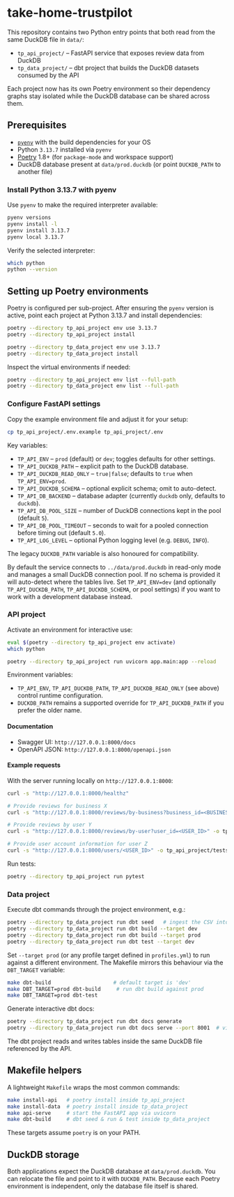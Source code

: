 # take-home-trustpilot

This repository contains two Python entry points that both read from the same DuckDB file in `data/`:

- `tp_api_project/` – FastAPI service that exposes review data from DuckDB
- `tp_data_project/` – dbt project that builds the DuckDB datasets consumed by the API

Each project now has its own Poetry environment so their dependency graphs stay isolated while the DuckDB database can be shared across them.

## Prerequisites

- [`pyenv`](https://github.com/pyenv/pyenv) with the build dependencies for your OS
- Python `3.13.7` installed via `pyenv`
- [Poetry](https://python-poetry.org/) 1.8+ (for `package-mode` and workspace support)
- DuckDB database present at `data/prod.duckdb` (or point `DUCKDB_PATH` to another file)

### Install Python 3.13.7 with pyenv

Use `pyenv` to make the required interpreter available:

```bash
pyenv versions
pyenv install -l
pyenv install 3.13.7
pyenv local 3.13.7
```

Verify the selected interpreter:

```bash
which python
python --version
```

## Setting up Poetry environments

Poetry is configured per sub-project. After ensuring the `pyenv` version is active, point each project at Python 3.13.7 and install dependencies:

```bash
poetry --directory tp_api_project env use 3.13.7
poetry --directory tp_api_project install

poetry --directory tp_data_project env use 3.13.7
poetry --directory tp_data_project install
```

Inspect the virtual environments if needed:

```bash
poetry --directory tp_api_project env list --full-path
poetry --directory tp_data_project env list --full-path
```

### Configure FastAPI settings

Copy the example environment file and adjust it for your setup:

```bash
cp tp_api_project/.env.example tp_api_project/.env
```

Key variables:

- `TP_API_ENV` – `prod` (default) or `dev`; toggles defaults for other settings.
- `TP_API_DUCKDB_PATH` – explicit path to the DuckDB database.
- `TP_API_DUCKDB_READ_ONLY` – `true|false`; defaults to `true` when `TP_API_ENV=prod`.
- `TP_API_DUCKDB_SCHEMA` – optional explicit schema; omit to auto-detect.
- `TP_API_DB_BACKEND` – database adapter (currently `duckdb` only, defaults to `duckdb`).
- `TP_API_DB_POOL_SIZE` – number of DuckDB connections kept in the pool (default `5`).
- `TP_API_DB_POOL_TIMEOUT` – seconds to wait for a pooled connection before timing out (default `5.0`).
- `TP_API_LOG_LEVEL` – optional Python logging level (e.g. `DEBUG`, `INFO`).

The legacy `DUCKDB_PATH` variable is also honoured for compatibility.

By default the service connects to `../data/prod.duckdb` in read-only mode and manages a
small DuckDB connection pool. If no schema is provided it will auto-detect where the tables
live. Set `TP_API_ENV=dev` (and optionally `TP_API_DUCKDB_PATH`, `TP_API_DUCKDB_SCHEMA`, or
pool settings) if you want to work with a development database instead.

### API project

Activate an environment for interactive use:

```bash
eval $(poetry --directory tp_api_project env activate)
which python
```

```bash
poetry --directory tp_api_project run uvicorn app.main:app --reload
```

Environment variables:

- `TP_API_ENV`, `TP_API_DUCKDB_PATH`, `TP_API_DUCKDB_READ_ONLY` (see above) control runtime configuration.
- `DUCKDB_PATH` remains a supported override for `TP_API_DUCKDB_PATH` if you prefer the older name.

#### Documentation

- Swagger UI: `http://127.0.0.1:8000/docs`
- OpenAPI JSON: `http://127.0.0.1:8000/openapi.json`

#### Example requests

With the server running locally on `http://127.0.0.1:8000`:

```bash
curl -s "http://127.0.0.1:8000/healthz"

# Provide reviews for business X
curl -s "http://127.0.0.1:8000/reviews/by-business?business_id=<BUSINESS_ID>" -o tp_api_project/tests/data/business.csv

# Provide reviews by user Y
curl -s "http://127.0.0.1:8000/reviews/by-user?user_id=<USER_ID>" -o tp_api_project/tests/data/user_reviews.csv

# Provide user account information for user Z
curl -s "http://127.0.0.1:8000/users/<USER_ID>" -o tp_api_project/tests/data/user_info.csv
```

Run tests:

```bash
poetry --directory tp_api_project run pytest
```

### Data project

Execute dbt commands through the project environment, e.g.:

```bash
poetry --directory tp_data_project run dbt seed   # ingest the CSV into DuckDB
poetry --directory tp_data_project run dbt build --target dev
poetry --directory tp_data_project run dbt build --target prod
poetry --directory tp_data_project run dbt test --target dev
```

Set `--target prod` (or any profile target defined in `profiles.yml`) to run against a
different environment. The Makefile mirrors this behaviour via the `DBT_TARGET` variable:

```bash
make dbt-build                    # default target is 'dev'
make DBT_TARGET=prod dbt-build     # run dbt build against prod
make DBT_TARGET=prod dbt-test
```

Generate interactive dbt docs:

```bash
poetry --directory tp_data_project run dbt docs generate
poetry --directory tp_data_project run dbt docs serve --port 8001  # visit http://127.0.0.1:8001
```

The dbt project reads and writes tables inside the same DuckDB file referenced by the API.

## Makefile helpers

A lightweight `Makefile` wraps the most common commands:

```bash
make install-api   # poetry install inside tp_api_project
make install-data  # poetry install inside tp_data_project
make api-serve     # start the FastAPI app via uvicorn
make dbt-build     # dbt seed & run & test inside tp_data_project
```

These targets assume `poetry` is on your PATH.

## DuckDB storage

Both applications expect the DuckDB database at `data/prod.duckdb`. You can relocate the file and point to it with `DUCKDB_PATH`. Because each Poetry environment is independent, only the database file itself is shared.
